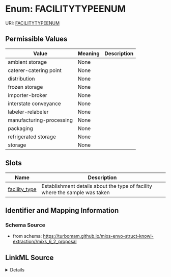 # Enum: FACILITYTYPEENUM



URI: [FACILITYTYPEENUM](FACILITYTYPEENUM)

## Permissible Values

| Value | Meaning | Description |
| --- | --- | --- |
| ambient storage | None |  |
| caterer-catering point | None |  |
| distribution | None |  |
| frozen storage | None |  |
| importer-broker | None |  |
| interstate conveyance | None |  |
| labeler-relabeler | None |  |
| manufacturing-processing | None |  |
| packaging | None |  |
| refrigerated storage | None |  |
| storage | None |  |




## Slots

| Name | Description |
| ---  | --- |
| [facility_type](facility_type.md) | Establishment details about the type of facility where the sample was taken |






## Identifier and Mapping Information







### Schema Source


* from schema: https://turbomam.github.io/mixs-envo-struct-knowl-extraction//mixs_6_2_proposal




## LinkML Source

<details>
```yaml
name: FACILITY_TYPE_ENUM
from_schema: https://turbomam.github.io/mixs-envo-struct-knowl-extraction//mixs_6_2_proposal
rank: 1000
permissible_values:
  ambient storage:
    text: ambient storage
  caterer-catering point:
    text: caterer-catering point
  distribution:
    text: distribution
  frozen storage:
    text: frozen storage
  importer-broker:
    text: importer-broker
  interstate conveyance:
    text: interstate conveyance
  labeler-relabeler:
    text: labeler-relabeler
  manufacturing-processing:
    text: manufacturing-processing
  packaging:
    text: packaging
  refrigerated storage:
    text: refrigerated storage
  storage:
    text: storage

```
</details>

